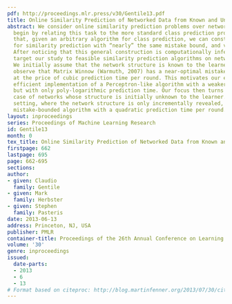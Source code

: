 ```yaml
---
pdf: http://proceedings.mlr.press/v30/Gentile13.pdf
title: Online Similarity Prediction of Networked Data from Known and Unknown Graphs
abstract: We consider online similarity prediction problems over networked data. We
  begin by relating this task to the more standard class prediction problem, showing
  that, given an arbitrary algorithm for class prediction, we can construct an algorithm
  for similarity prediction with “nearly” the same mistake bound, and vice versa.
  After noticing that this general construction is computationally infeasible, we
  target our study to feasible similarity prediction algorithms on networked data.
  We initially assume that the network structure is known to the learner. Here we
  observe that Matrix Winnow (Warmuth, 2007) has a near-optimal mistake guarantee,
  at the price of cubic prediction time per round. This motivates our effort for an
  efficient implementation of a Perceptron-like algorithm with a weaker mistake guarantee
  but with only poly-logarithmic prediction time. Our focus then turns to the challenging
  case of networks whose structure is initially unknown to the learner. In this novel
  setting, where the network structure is only incrementally revealed, we obtain a
  mistake-bounded algorithm with a quadratic prediction time per round.
layout: inproceedings
series: Proceedings of Machine Learning Research
id: Gentile13
month: 0
tex_title: Online Similarity Prediction of Networked Data from Known and Unknown Graphs
firstpage: 662
lastpage: 695
page: 662-695
sections: 
author:
- given: Claudio
  family: Gentile
- given: Mark
  family: Herbster
- given: Stephen
  family: Pasteris
date: 2013-06-13
address: Princeton, NJ, USA
publisher: PMLR
container-title: Proceedings of the 26th Annual Conference on Learning Theory
volume: '30'
genre: inproceedings
issued:
  date-parts:
  - 2013
  - 6
  - 13
# Format based on citeproc: http://blog.martinfenner.org/2013/07/30/citeproc-yaml-for-bibliographies/
---
```

